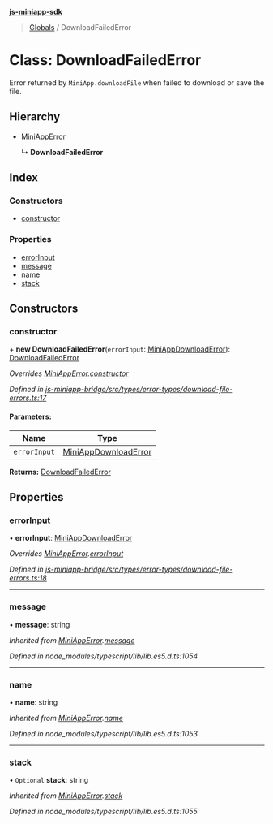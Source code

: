 **[js-miniapp-sdk](../README.md)**

> [Globals](../README.md) / DownloadFailedError

# Class: DownloadFailedError

Error returned by `MiniApp.downloadFile` when failed to download or save the file.

## Hierarchy

* [MiniAppError](miniapperror.md)

  ↳ **DownloadFailedError**

## Index

### Constructors

* [constructor](downloadfailederror.md#constructor)

### Properties

* [errorInput](downloadfailederror.md#errorinput)
* [message](downloadfailederror.md#message)
* [name](downloadfailederror.md#name)
* [stack](downloadfailederror.md#stack)

## Constructors

### constructor

\+ **new DownloadFailedError**(`errorInput`: [MiniAppDownloadError](../interfaces/miniappdownloaderror.md)): [DownloadFailedError](downloadfailederror.md)

*Overrides [MiniAppError](miniapperror.md).[constructor](miniapperror.md#constructor)*

*Defined in [js-miniapp-bridge/src/types/error-types/download-file-errors.ts:17](https://github.com/rakutentech/js-miniapp/blob/d3d09f7/js-miniapp-bridge/src/types/error-types/download-file-errors.ts#L17)*

#### Parameters:

Name | Type |
------ | ------ |
`errorInput` | [MiniAppDownloadError](../interfaces/miniappdownloaderror.md) |

**Returns:** [DownloadFailedError](downloadfailederror.md)

## Properties

### errorInput

•  **errorInput**: [MiniAppDownloadError](../interfaces/miniappdownloaderror.md)

*Overrides [MiniAppError](miniapperror.md).[errorInput](miniapperror.md#errorinput)*

*Defined in [js-miniapp-bridge/src/types/error-types/download-file-errors.ts:18](https://github.com/rakutentech/js-miniapp/blob/d3d09f7/js-miniapp-bridge/src/types/error-types/download-file-errors.ts#L18)*

___

### message

•  **message**: string

*Inherited from [MiniAppError](miniapperror.md).[message](miniapperror.md#message)*

*Defined in node_modules/typescript/lib/lib.es5.d.ts:1054*

___

### name

•  **name**: string

*Inherited from [MiniAppError](miniapperror.md).[name](miniapperror.md#name)*

*Defined in node_modules/typescript/lib/lib.es5.d.ts:1053*

___

### stack

• `Optional` **stack**: string

*Inherited from [MiniAppError](miniapperror.md).[stack](miniapperror.md#stack)*

*Defined in node_modules/typescript/lib/lib.es5.d.ts:1055*
